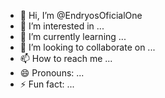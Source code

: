 - 👋 Hi, I’m @EndryosOficialOne
- 👀 I’m interested in ...
- 🌱 I’m currently learning ...
- 💞️ I’m looking to collaborate on ...
- 📫 How to reach me ...
- 😄 Pronouns: ...
- ⚡ Fun fact: ...

<!---
EndryosOficialOne/EndryosOficialOne is a ✨ special ✨ repository because its `README.md` (this file) appears on your GitHub profile.
You can click the Preview link to take a look at your changes.
--->
